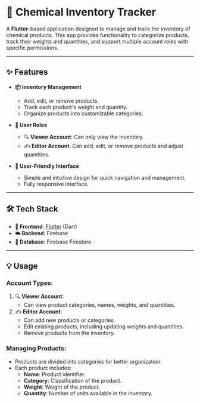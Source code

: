 # 🧪 Chemical Inventory Tracker

A **Flutter**-based application designed to manage and track the inventory of chemical products. This app provides functionality to categorize products, track their weights and quantities, and support multiple account roles with specific permissions.

---

## ✨ Features

- **📦 Inventory Management**

  - Add, edit, or remove products.
  - Track each product's weight and quantity.
  - Organize products into customizable categories.

- **👥 User Roles**

  - 🔍 **Viewer Account**: Can only view the inventory.
  - ✍️ **Editor Account**: Can add, edit, or remove products and adjust quantities.

- **📱 User-Friendly Interface**
  - Simple and intuitive design for quick navigation and management.
  - Fully responsive interface.

---

## 🛠️ Tech Stack

- **🎨 Frontend**: [Flutter](https://flutter.dev/) (Dart)
- **☁️ Backend**: Firebase
- **📂 Database**: Firebase Firestore

---

## 💡 Usage

### Account Types:

1.  🔍 **Viewer Account**:
    - Can view product categories, names, weights, and quantities.
2.  ✍️ **Editor Account**:
    - Can add new products or categories.
    - Edit existing products, including updating weights and quantities.
    - Remove products from the inventory.

### Managing Products:

- Products are divided into categories for better organization.
- Each product includes:
  - **Name**: Product identifier.
  - **Category**: Classification of the product.
  - **Weight**: Weight of the product.
  - **Quantity**: Number of units available in the inventory.
